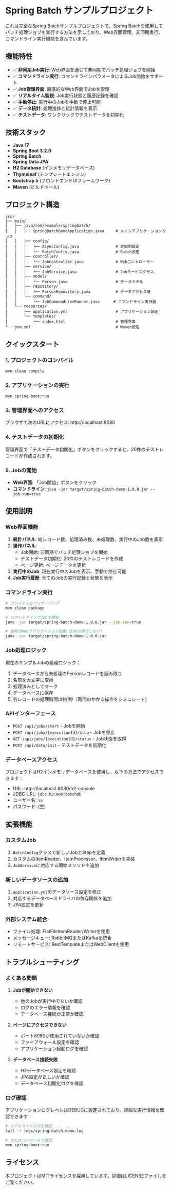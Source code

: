 # Spring Batch サンプルプロジェクト

これは完全なSpring Batchサンプルプロジェクトで、Spring Batchを使用してバッチ処理ジョブを実行する方法を示しており、Web界面管理、非同期実行、コマンドライン実行機能を含んでいます。

## 機能特性

- ✅ **非同期Job実行**: Web界面を通じて非同期でバッチ処理ジョブを開始
- ✅ **コマンドライン実行**: コマンドラインパラメータによるJob開始をサポート
- ✅ **Job管理界面**: 直感的なWeb界面でJobを管理
- ✅ **リアルタイム監視**: Job実行状態と履歴記録を確認
- ✅ **手動停止**: 実行中のJobを手動で停止可能
- ✅ **データ統計**: 処理進捗と統計情報を表示
- ✅ **テストデータ**: ワンクリックでテストデータを初期化

## 技術スタック

- **Java 17**
- **Spring Boot 3.2.0**
- **Spring Batch**
- **Spring Data JPA**
- **H2 Database** (インメモリデータベース)
- **Thymeleaf** (テンプレートエンジン)
- **Bootstrap 5** (フロントエンドUIフレームワーク)
- **Maven** (ビルドツール)

## プロジェクト構造

```
src/
├── main/
│   ├── java/com/example/springbatch/
│   │   ├── SpringBatchDemoApplication.java     # メインアプリケーションクラス
│   │   ├── config/
│   │   │   ├── AsyncConfig.java                # 非同期設定
│   │   │   └── BatchConfig.java                # Batch設定
│   │   ├── controller/
│   │   │   └── JobController.java              # Webコントローラー
│   │   ├── service/
│   │   │   └── JobService.java                 # Jobサービスクラス
│   │   ├── model/
│   │   │   └── Person.java                     # データモデル
│   │   ├── repository/
│   │   │   └── PersonRepository.java           # データアクセス層
│   │   └── command/
│   │       └── JobCommandLineRunner.java      # コマンドライン実行器
│   └── resources/
│       ├── application.yml                     # アプリケーション設定
│       └── templates/
│           └── index.html                      # 管理界面
└── pom.xml                                     # Maven設定
```

## クイックスタート

### 1. プロジェクトのコンパイル

```bash
mvn clean compile
```

### 2. アプリケーションの実行

```bash
mvn spring-boot:run
```

### 3. 管理界面へのアクセス

ブラウザで次のURLにアクセス: http://localhost:8080

### 4. テストデータの初期化

管理界面で「テストデータ初期化」ボタンをクリックすると、20件のテストレコードが作成されます。

### 5. Jobの開始

- **Web界面**: 「Job開始」ボタンをクリック
- **コマンドライン**: `java -jar target/spring-batch-demo-1.0.0.jar --job.run=true`

## 使用説明

### Web界面機能

1. **統計パネル**: 総レコード数、処理済み数、未処理数、実行中のJob数を表示
2. **操作パネル**: 
   - Job開始: 非同期でバッチ処理ジョブを開始
   - テストデータ初期化: 20件のテストレコードを作成
   - ページ更新: ページデータを更新
3. **実行中のJob**: 現在実行中のJobを表示、手動で停止可能
4. **Job実行履歴**: 全てのJobの実行記録と状態を表示

### コマンドライン実行

```bash
# コンパイルとパッケージング
mvn clean package

# コマンドラインでJobを開始
java -jar target/spring-batch-demo-1.0.0.jar --job.run=true

# 通常のWebアプリケーション起動（Jobは実行しない）
java -jar target/spring-batch-demo-1.0.0.jar
```

### Job処理ロジック

現在のサンプルJobの処理ロジック：
1. データベースから未処理のPersonレコードを読み取り
2. 名前を大文字に変換
3. 処理済みとしてマーク
4. データベースに保存
5. 各レコードの処理時間は約1秒（時間のかかる操作をシミュレート）

### APIインターフェース

- `POST /api/jobs/start` - Jobを開始
- `POST /api/jobs/{executionId}/stop` - Jobを停止
- `GET /api/jobs/{executionId}/status` - Job状態を取得
- `POST /api/data/init` - テストデータを初期化

### データベースアクセス

プロジェクトはH2インメモリデータベースを使用し、以下の方法でアクセスできます：

- URL: http://localhost:8080/h2-console
- JDBC URL: `jdbc:h2:mem:batchdb`
- ユーザー名: `sa`
- パスワード: (空)

## 拡張機能

### カスタムJob

1. `BatchConfig`クラスで新しいJobとStepを定義
2. カスタムのItemReader、ItemProcessor、ItemWriterを実装
3. `JobService`に対応する開始メソッドを追加

### 新しいデータソースの追加

1. `application.yml`のデータソース設定を修正
2. 対応するデータベースドライバの依存関係を追加
3. JPA設定を更新

### 外部システム統合

- ファイル処理: FlatFileItemReader/Writerを使用
- メッセージキュー: RabbitMQまたはKafkaを統合
- リモートサービス: RestTemplateまたはWebClientを使用

## トラブルシューティング

### よくある問題

1. **Jobが開始できない**
   - 他のJobが実行中でないか確認
   - ログのエラー情報を確認
   - データベース接続が正常か確認

2. **ページにアクセスできない**
   - ポート8080が使用されていないか確認
   - ファイアウォール設定を確認
   - アプリケーション起動ログを確認

3. **データベース接続失敗**
   - H2データベース設定を確認
   - JPA設定が正しいか確認
   - データベース初期化ログを確認

### ログ確認

アプリケーションログレベルはDEBUGに設定されており、詳細な実行情報を確認できます：

```bash
# リアルタイムログを確認
tail -f logs/spring-batch-demo.log

# またはコンソールで確認
mvn spring-boot:run
```

## ライセンス

本プロジェクトはMITライセンスを採用しています。詳細はLICENSEファイルをご覧ください。
